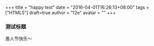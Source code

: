 ﻿+++
title = "happy test"
date = "2016-04-01T16:26:13+08:00"
tags = ["HTML5"]
draft=true
author = "f2e"
avatar = ""
+++

### 测试标题

愚人节快乐～




